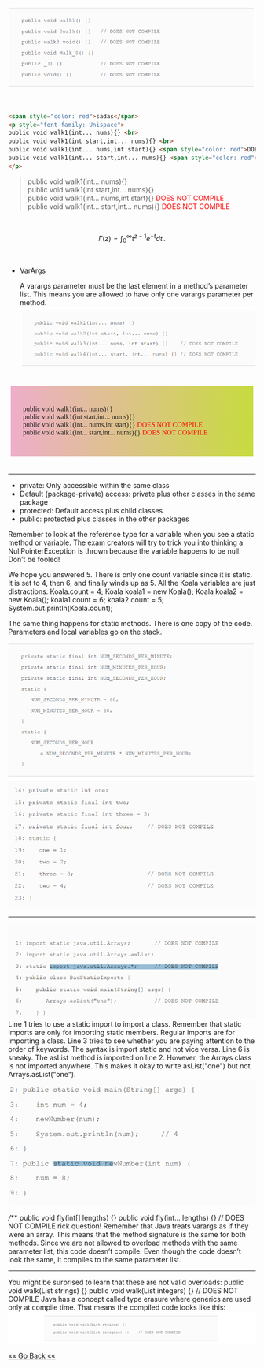 
![img.png](img.png)

<br>

```html    
<span style="color: red">sadas</span>
<p style="font-family: Unispace">
public void walk1(int... nums){} <br>
public void walk1(int start,int... nums){} <br>
public void walk1(int... nums,int start){} <span style="color: red">DOES NOT COMPILE</span> <br>
public void walk1(int... start,int... nums){} <span style="color: red">DOES NOT COMPILE</span> <br>
</p>
```
> public void walk1(int... nums){} <br>
public void walk1(int start,int... nums){} <br>
public void walk1(int... nums,int start){} <span style="color: red">DOES NOT COMPILE</span> <br>
public void walk1(int... start,int... nums){} <span style="color: red">DOES NOT COMPILE</span> <br>

<br>



$$
\Gamma(z) = \int_0^\infty t^{z-1}e^{-t}dt\,.
$$

<br>

* VarArgs

  A varargs parameter must
  be the last element in a method’s parameter list. This means
  you are allowed to have only one varargs parameter per
  method.
![img_1.png](img_1.png)

<br>

<div style="padding: 25px;margin: 5px;background: linear-gradient(90deg, rgba(238,174,202,1) 0%, rgba(200,219,63,1) 100%)">
<p style="font-family: Unispace">
public void walk1(int... nums){} <br>
public void walk1(int start,int... nums){} <br>
public void walk1(int... nums,int start){} <span style="color: red">DOES NOT COMPILE</span> <br>
public void walk1(int... start,int... nums){} <span style="color: red">DOES NOT COMPILE</span> <br>
</p>


</div>
<br>

****
* private: Only accessible within the same class
* Default (package-private) access: private plus other classes in the same package
* protected: Default access plus child classes
* public: protected plus classes in the other packages


Remember to look at the reference type for a variable
when you see a static method or variable. The exam
creators will try to trick you into thinking a
NullPointerException is thrown because the variable
happens to be null. Don’t be fooled!

We hope you answered 5. There is only one count variable since
it is static. It is set to 4, then 6, and finally winds up as 5. All
the Koala variables are just distractions.
Koala.count = 4;
Koala koala1 = new Koala();
Koala koala2 = new Koala();
koala1.count = 6;
koala2.count = 5;
System.out.println(Koala.count);

The same thing happens for static methods. There is one
copy of the code. Parameters and local variables go on the
stack.

![img_3.png](img_3.png)
![img_2.png](img_2.png)
***
![img_4.png](img_4.png)
Line 1 tries to use a static import to import a class. Remember
that static imports are only for importing static members.
Regular imports are for importing a class. Line 3 tries to see
whether you are paying attention to the order of keywords. The
syntax is import static and not vice versa. Line 6 is sneaky.
The asList method is imported on line 2. However, the Arrays
class is not imported anywhere. This makes it okay to write
asList("one") but not Arrays.asList("one").
![img_5.png](img_5.png)

*/***
public void fly(int[] lengths) {}
public void fly(int... lengths) {} // DOES NOT COMPILE
rick question! Remember that Java treats varargs as if they
were an array. This means that the method signature is the
same for both methods. Since we are not allowed to overload
methods with the same parameter list, this code doesn’t
compile. Even though the code doesn’t look the same, it
compiles to the same parameter list.
***
You might be surprised to learn that these are not valid
overloads:
public void walk(List<String> strings) {}
public void walk(List<Integer> integers) {} // DOES NOT COMPILE
Java has a concept called type erasure where generics are used
only at compile time. That means the compiled code looks like
this:
![img_6.png](img_6.png)

[«« Go Back ««](https://github.com/MedetHasanUgurlu/Oracle-Certification) 